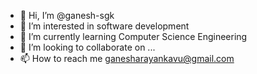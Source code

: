- 👋 Hi, I’m @ganesh-sgk
- 👀 I’m interested in software development
- 🌱 I’m currently learning Computer Science Engineering
- 💞️ I’m looking to collaborate on ...
- 📫 How to reach me ganesharayankavu@gmail.com

<!---
ganesh-sgk/ganesh-sgk is a ✨ special ✨ repository because its `README.md` (this file) appears on your GitHub profile.
You can click the Preview link to take a look at your changes.
--->
